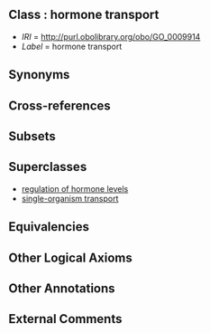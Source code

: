 
## Class : hormone transport

 * *IRI* = http://purl.obolibrary.org/obo/GO_0009914
 * *Label* = hormone transport

## Synonyms


## Cross-references


## Subsets


## Superclasses

 * [regulation of hormone levels](../../GO/17/GO_0010817.md)
 * [single-organism transport](../../GO/65/GO_0044765.md)

## Equivalencies


## Other Logical Axioms


## Other Annotations


## External Comments

